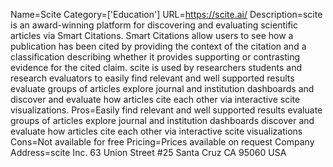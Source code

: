 Name=Scite
Category=['Education']
URL=https://scite.ai/
Description=scite is an award-winning platform for discovering and evaluating scientific articles via Smart Citations. Smart Citations allow users to see how a publication has been cited by providing the context of the citation and a classification describing whether it provides supporting or contrasting evidence for the cited claim. scite is used by researchers students and research evaluators to easily find relevant and well supported results evaluate groups of articles explore journal and institution dashboards and discover and evaluate how articles cite each other via interactive scite visualizations.
Pros=Easily find relevant and well supported results evaluate groups of articles explore journal and institution dashboards discover and evaluate how articles cite each other via interactive scite visualizations
Cons=Not available for free
Pricing=Prices available on request
Company Address=scite Inc. 63 Union Street #25 Santa Cruz CA 95060 USA
